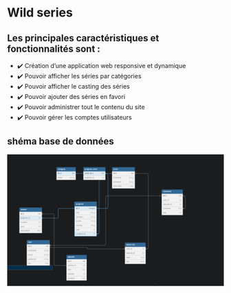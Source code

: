 <h1>Wild series </h1>
<h2>Les principales caractéristiques et fonctionnalités sont :</h2>
<ul>
  <li>✔️ Création d’une application web responsive et dynamique</li>
  <li>✔️ Pouvoir afficher les séries par catégories</li>
  <li>✔️ Pouvoir afficher le casting des séries</li>
  <li>✔️ Pouvoir ajouter des séries en favori</li>
  <li>✔️ Pouvoir administrer tout le contenu du site</li>
  <li>✔️ Pouvoir gérer les comptes utilisateurs</li>
</ul>

<h2>shéma base de données</h2>
<img src="public/images/db_wild-series.png">

